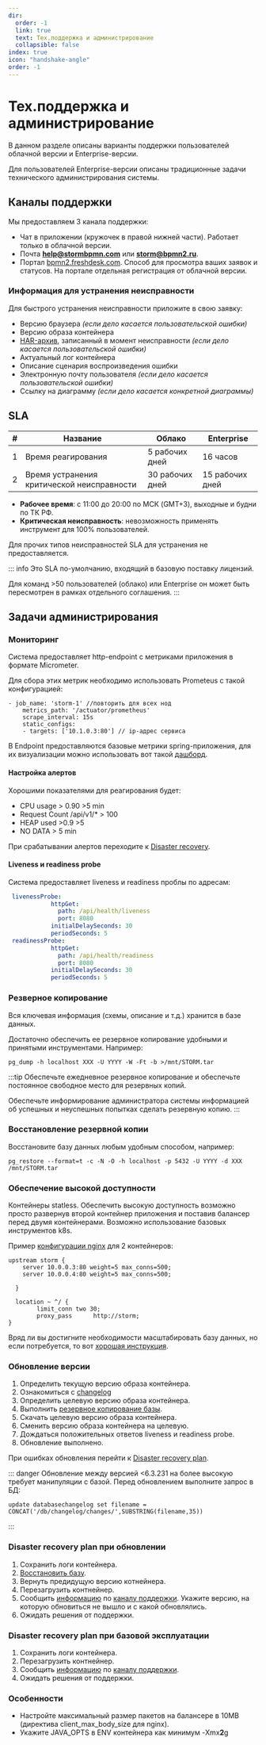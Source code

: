 ```yaml
---
dir:
  order: -1
  link: true
  text: Тех.поддержка и администрирование
  collapsible: false
index: true
icon: "handshake-angle"
order: -1
---
```


# Тех.поддержка и администрирование

В данном разделе описаны варианты поддержки пользователей облачной версии и Enterprise-версии.

Для пользователей Enterprise-версии описаны традиционные задачи технического администрирования системы.

## Каналы поддержки

Мы предоставляем 3 канала поддержки:

- Чат в приложении (кружочек в правой нижней части). Работает только в облачной версии.
- Почта **help@stormbpmn.com** или **storm@bpmn2.ru**.
- Портал [bpmn2.freshdesk.com](https://bpmn2.freshdesk.com). Способ для просмотра ваших заявок и статусов. На портале отдельная регистрация от облачной версии.

### Информация для устранения неисправности

Для быстрого устранения неисправности приложите в свою заявку:

- Версию браузера _(если дело касается пользовательской ошибки)_
- Версию образа контейнера
- [HAR-архив](https://yandex.cloud/ru/docs/support/create-har), записанный в момент неисправности _(если дело касается пользовательской ошибки)_
- Актуальный лог контейнера
- Описание сценария воспроизведения ошибки
- Электронную почту пользователя _(если дело касается пользовательской ошибки)_
- Ссылку на диаграмму _(если дело касается конкретной диаграммы)_

## SLA

| #   | Название                                   | Облако          | Enterprise     |
| --- | ------------------------------------------ | --------------- | -------------- |
| 1   | Время реагирования                         | 5 рабочих дней  | 16 часов       |
| 2   | Время устранения критической неисправности | 30 рабочих дней | 15 рабочих дней |

- **Рабочее время**: с 11:00 до 20:00 по МСК (GMT+3), выходные и будни по ТК РФ.
- **Критическая неисправность**: невозможность применять инструмент для 100% пользователей.

Для прочих типов неисправностей SLA для устранения не предоставляется.

::: info
Это SLA по-умолчанию, входящий в базовую поставку лицензий.

Для команд >50 пользователей (облако) или Enterprise он может быть пересмотрен в рамках отдельного соглашения.
:::

## Задачи администрирования

### Мониторинг

Система предоставляет http-endpoint с метриками приложения в формате Micrometer.

Для сбора этих метрик необходимо использовать Prometeus с такой конфигурацией:

```
- job_name: 'storm-1' //повторить для всех нод
    metrics_path: '/actuator/prometheus'
    scrape_interval: 15s
    static_configs:
    - targets: ['10.1.0.3:80'] // ip-адрес сервиса
```

В Endpoint предоставляются базовые метрики spring-приложения, для их визуализации можно использовать вот такой [дашборд](https://grafana.com/grafana/dashboards/12835-spring-boot-statistics-6756-tomcat/).

#### Настройка алертов

Хорошими показателями для реагирования будет:

- СPU usage > 0.90 >5 min
- Request Count /api/v1/* > 100
- HEAP used >0.9 >5
- NO DATA > 5 min

При срабатывании алертов переходите к [Disaster recovery](#disaster-recovery-plan-при-базовои-эксплуатации).

#### Liveness и readiness probe
Система предоставляет liveness и readiness проблы по адресам:

```yml
 livenessProbe:
            httpGet:
              path: /api/health/liveness
              port: 8080
            initialDelaySeconds: 30 
            periodSeconds: 5
 readinessProbe:
            httpGet:
              path: /api/health/readiness
              port: 8080
            initialDelaySeconds: 30 
            periodSeconds: 5
```


### Резверное копирование
Вся ключевая  информация (схемы, описание и т.д.) хранится в базе данных. 

Достаточно обеспечить ее резервное копирование удобными и принятыми инструментами. Например:
```
pg_dump -h localhost XXX -U YYYY -W -Ft -b >/mnt/STORM.tar
```

:::tip
Обеспечьте ежедневное резервное копирование и обеспечьте постоянное свободное место для резервных копий.

Обеспечьте информирование администратора системы информацией об успешных и неуспешных попытках сделать резервную копию.
:::

### Восстановление резервной копии
Восстановите базу данных любым удобным способом, например:

```
pg_restore --format=t -c -N -O -h localhost -p 5432 -U YYYY -d ХХХ /mnt/STORM.tar
```


### Обеспечение высокой доступности
Контейнеры statless. Обеспечить высокую доступность возможно просто развернув второй контейнер приложения и поставив балансер перед двумя контейнерами. 
Возможно использование базовых инструментов k8s.

Пример [конфигурации nginx](https://nginx.org/en/docs/http/load_balancing.html) для 2 контейнеров:
```
upstream storm {
    server 10.0.0.3:80 weight=5 max_conns=500;
    server 10.0.0.4:80 weight=5 max_conns=500;

  }

  location ~ ^/ {
        limit_conn two 30;
        proxy_pass      http://storm;
}
```
Вряд ли вы достигните необходимости масштабировать базу данных, но если потребуется, то вот [хорошая инструкция](https://www.percona.com/blog/setting-up-and-deploying-postgresql-for-high-availability/).

### Обновление версии

1. Определить текущую версию образа контейнера.
2. Ознакомиться с [changelog](https://stormbpmn.changelogfy.com/changelog/en)
3. Определить целевую версию образа контейнера.
4. Выполнить [резервное копирование базы](#резверное-копирование).
5. Скачать целевую версию образа контейнера.
6. Сменить версию образа контейнера на целевую.
7. Дождаться положительных ответов liveness и readiness probe.
8. Обновление выполнено.

При ошибках обновления перейти к [Disaster recovery plan](#disaster-recovery-план-при-обновлении).

::: danger
Обновление между версией <6.3.231 на более высокую требует манипуляции с базой.
Перед обновлением выполните запрос в БД:

```
update databasechangelog set filename = CONCAT('/db/changelog/changes/',SUBSTRING(filename,35))
```
:::

### Disaster recovery plan при обновлении
1. Сохранить логи контейнера.
2. [Восстановить базу](#восстановление-резервнои-копии).
3. Вернуть предидущую версию котнейнера.
5. Перезагрузить контнейнер.
6. Сообщить [информацию](#информация-для-устранения-неисправности) по [каналу поддержки](#каналы-поддержки). Укажите версию, на которую обновиться не вышло и с какой обновлялись.
7. Ожидать решения от поддержки.

### Disaster recovery plan при базовой эксплуатации

1. Сохранить логи контейнера.
2. Перезагрузить контнейнер.
3. Сообщить [информацию](#информация-для-устранения-неисправности) по [каналу поддержки](#каналы-поддержки).
4. Ожидать решения от поддержки.


### Особенности
- Настройте максимальный размер пакетов на балансере в 10MB (директива client_max_body_size для nginx).
- Укажите JAVA_OPTS в ENV контейнера как минимум -Xmx**2**g 
